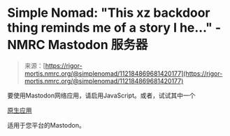 <!--yml

类别：未分类

date: 2024-05-29 12:49:21

-->

# Simple Nomad: "This xz backdoor thing reminds me of a story I he…" - NMRC Mastodon 服务器

> 来源：[https://rigor-mortis.nmrc.org/@simplenomad/112184869681420177](https://rigor-mortis.nmrc.org/@simplenomad/112184869681420177)

要使用Mastodon网络应用，请启用JavaScript。或者，试试其中一个

[原生应用](https://joinmastodon.org/apps)

适用于您平台的Mastodon。
